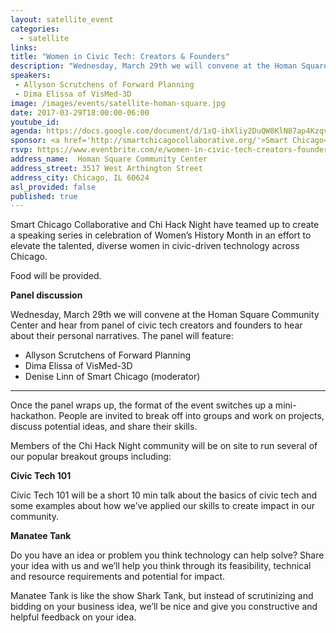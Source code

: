```yaml
---
layout: satellite_event
categories:
  - satellite
links:
title: "Women in Civic Tech: Creators & Founders"
description: "Wednesday, March 29th we will convene at the Homan Square Community Center and hear from panel of civic tech creators and founders to hear about their personal narratives. The panel will feature Allyson Scrutchens of Forward Planning and Dima Elissa of VisMed-3D."
speakers:
 - Allyson Scrutchens of Forward Planning
 - Dima Elissa of VisMed-3D        
image: /images/events/satellite-homan-square.jpg
date: 2017-03-29T18:00:00-06:00
youtube_id:
agenda: https://docs.google.com/document/d/1xQ-ihXliy2DuQW8KlN87ap4KzqvPIKIniW2AlhGaU-8/edit#
sponsor: <a href='http://smartchicagocollaborative.org/'>Smart Chicago</a>
rsvp: https://www.eventbrite.com/e/women-in-civic-tech-creators-founders-tickets-32680497247
address_name:  Homan Square Community Center
address_street: 3517 West Arthington Street
address_city: Chicago, IL 60624 
asl_provided: false
published: true
---
```


Smart Chicago Collaborative and Chi Hack Night have teamed up to create a speaking series in celebration of Women’s History Month in an effort to elevate the talented, diverse women in civic-driven technology across Chicago.

Food will be provided.

**Panel discussion**

Wednesday, March 29th we will convene at the Homan Square Community Center and hear from panel of civic tech creators and founders to hear about their personal narratives. The panel will feature:

* Allyson Scrutchens of Forward Planning
* Dima Elissa of VisMed-3D
* Denise Linn of Smart Chicago (moderator)

---

Once the panel wraps up, the format of the event switches up a mini-hackathon. People are invited to break off into groups and work on projects, discuss potential ideas, and share their skills.

Members of the Chi Hack Night community will be on site to run several of our popular breakout groups including:

**Civic Tech 101**

Civic Tech 101 will be a short 10 min talk about the basics of civic tech and some examples about how we’ve applied our skills to create impact in our community. 

**Manatee Tank**

Do you have an idea or problem you think technology can help solve? Share your idea with us and we’ll help you think through its feasibility, technical and resource requirements and potential for impact.

Manatee Tank is like the show Shark Tank, but instead of scrutinizing and bidding on your business idea, we’ll be nice and give you constructive and helpful feedback on your idea.

